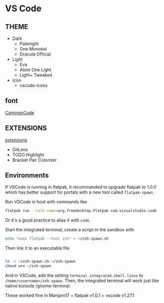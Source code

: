 # VS Code

## THEME

- Dark
  - Palenight
  - One Monokai
  - Dracula Official
- Light
  - Eva
  - Atom One Light
  - Light+ Tweaked
- Icon
  - vscode-icons

## font

[CamingoCode](https://www.fontsquirrel.com/fonts/camingocode)

## EXTENSIONS

[extensions](./extensions)

- GitLens
- TODO Highlight
- Bracket Pair Colorizer

## Environments

If VSCode is running in flatpak, it recommanded to upgrade flatpak to 1.0.0 which has better support for portals with a new tool called `flatpak-spawn`.

Run VSCode in host with commands like

```bash
flatpak run --talk-name=org.freedesktop.Flatpak com.visualstudio.code
```

Or it's a good practice to alias it with `code`.

Start the integrated terminal, create a script in the sandbox with

```bash
echo "exec flatpak --host zsh" > ~/zsh-spawn.sh
```

Then link it to an executable file

```bash

ln -s ~/zsh-spawn.sh ~/zsh-spawn
chmod u+x ~/zsh-spawn
```

And in VSCode, edit the setting `terminal.integrated.shell.linux` to `/home/<username>/zsh-spawn`. Then, the integrated terminal will work just like native konsole /gnome-terminal.

These worked fine in Manjaro17 + flatpak v1.0.1 + vscode v1.27.1
